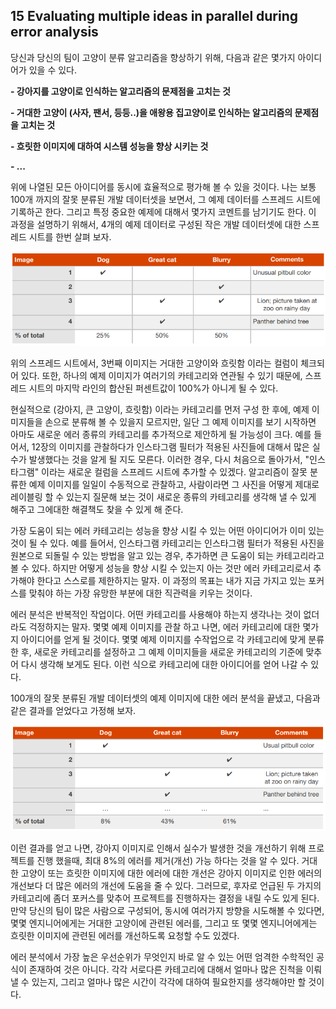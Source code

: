 ## 15 Evaluating multiple ideas in parallel during error analysis

당신과 당신의 팀이 고양이 분류 알고리즘을 향상하기 위해, 다음과 같은 몇가지 아이디어가 있을 수 있다.

**- 강아지를 고양이로 인식하는 알고리즘의 문제점을 고치는 것**

**- 거대한 고양이 (사자, 팬서, 등등..)을 애왕용 집고양이로 인식하는 알고리즘의 문제점을 고치는 것**

**- 흐릿한 이미지에 대하여 시스템 성능을 향상 시키는 것**

**- ...**

위에 나열된 모든 아이디어를 동시에 효율적으로 평가해 볼 수 있을 것이다. 나는 보통 100개 까지의 잘못 분류된 개발 데이터셋을 보면서, 그 예제 데이터를 스프레드 시트에 기록하곤 한다. 그리고 특정 중요한 예제에 대해서 몇가지 코멘트를 남기기도 한다. 이 과정을 설명하기 위해서, 4개의 예제 데이터로 구성된 작은 개발 데이터셋에 대한 스프레드 시트를 한번 살펴 보자.   

<div style="text-align=center">
  <img src="../img/15_1.PNG"/>
</div>

위의 스프레드 시트에서, 3번째 이미지는 거대한 고양이와 흐릿함 이라는 컬럼이 체크되어 있다. 또한, 하나의 예제 이미지가 여러기의 카테고리와 연관될 수 있기 때문에, 스프레드 시트의 마지막 라인의 합산된 퍼센트값이 100%가 아니게 될 수 있다.

현실적으로 (강아지, 큰 고양이, 흐릿함) 이라는 카테고리를 먼저 구성 한 후에, 예제 이미지들을 손으로 분류해 볼 수 있을지 모르지만, 일단 그 예제 이미지를 보기 시작하면 아마도 새로운 에러 종류의 카테고리를 추가적으로 제안하게 될 가능성이 크다. 예를 들어서, 12장의 이미지를 관찰하다가 인스타그램 필터가 적용된 사진들에 대해서 많은 실수가 발생했다는 것을 알게 될 지도 모른다. 이러한 경우, 다시 처음으로 돌아가서, "인스타그램" 이라는 새로운 컬럼을 스프레드 시트에 추가할 수 있겠다. 알고리즘이 잘못 분류한 예제 이미지를 일일이 수동적으로 관찰하고, 사람이라면 그 사진을 어떻게 제대로 레이블링 할 수 있는지 질문해 보는 것이 새로운 종류의 카테고리를 생각해 낼 수 있게 해주고 그에대한 해결책도 찾을 수 있게 해 준다.

가장 도움이 되는 에러 카테고리는 성능을 향상 시킬 수 있는 어떤 아이디어가 이미 있는 것이 될 수 있다. 예를 들어서, 인스타그램 카테고리는 인스타그램 필터가 적용된 사진을 원본으로 되돌릴 수 있는 방법을 알고 있는 경우, 추가하면 큰 도움이 되는 카테고리라고 볼 수 있다. 하지만 어떻게 성능을 향상 시킬 수 있는지 아는 것만 에러 카테고리로서 추가해야 한다고 스스로를 제한하지는 말자. 이 과정의 목표는 내가 지금 가지고 있는 포커스를 맞춰야 하는 가장 유망한 부분에 대한 직관력을 키우는 것이다.

에러 분석은 반복적인 작업이다. 어떤 카테고리를 사용해야 하는지 생각나는 것이 없더라도 걱정하지는 말자. 몇몇 예제 이미지를 관찰 하고 나면, 에러 카테고리에 대한 몇가지 아이디어를 얻게 될 것이다. 몇몇 예제 이미지를 수작업으로 각 카테고리에 맞게 분류한 후, 새로운 카테고리를 설정하고 그 예제 이미지들을 새로운 카테고리의 기준에 맞추어 다시 생각해 보게도 된다. 이런 식으로 카테고리에 대한 아이디어를 얻어 나갈 수 있다.

100개의 잘못 분류된 개발 데이터셋의 예제 이미지에 대한 에러 분석을 끝냈고, 다음과 같은 결과를 얻었다고 가정해 보자.

<div style="text-align=center">
  <img src="../img/15_2.PNG"/>
</div>

이런 결과를 얻고 나면, 강아지 이미지로 인해서 실수가 발생한 것을 개선하기 위해 프로젝트를 진행 했을때, 최대 8%의 에러를 제거(개선) 가능 하다는 것을 알 수 있다. 거대한 고양이 또는 흐릿한 이미지에 대한 에러에 대한 개선은 강아지 이미지로 인한 에러의 개선보다 더 많은 에러의 개선에 도움을 줄 수 있다. 그러므로, 후자로 언급된 두 가지의 카테고리에 좀더 포커스를 맞추어 프로젝트를 진행하자는 결정을 내릴 수도 있게 된다. 만약 당신의 팀이 많은 사람으로 구성되어, 동시에 여러가지 방향을 시도해볼 수 있다면, 몇몇 엔지니어에게는 거대한 고양이에 관련된 에러를, 그리고 또 몇몇 엔지니어에게는 흐릿한 이미지에 관련된 에러를 개선하도록 요청할 수도 있겠다. 

에러 분석에서 가장 높은 우선순위가 무엇인지 바로 알 수 있는 어떤 엄격한 수학적인 공식이 존재하여 것은 아니다. 각각 서로다른 카테고리에 대해서 얼마나 많은 진척을 이뤄 낼 수 있는지, 그리고 얼마나 많은 시간이 각각에 대하여 필요한지를 생각해야만 할 것이다.